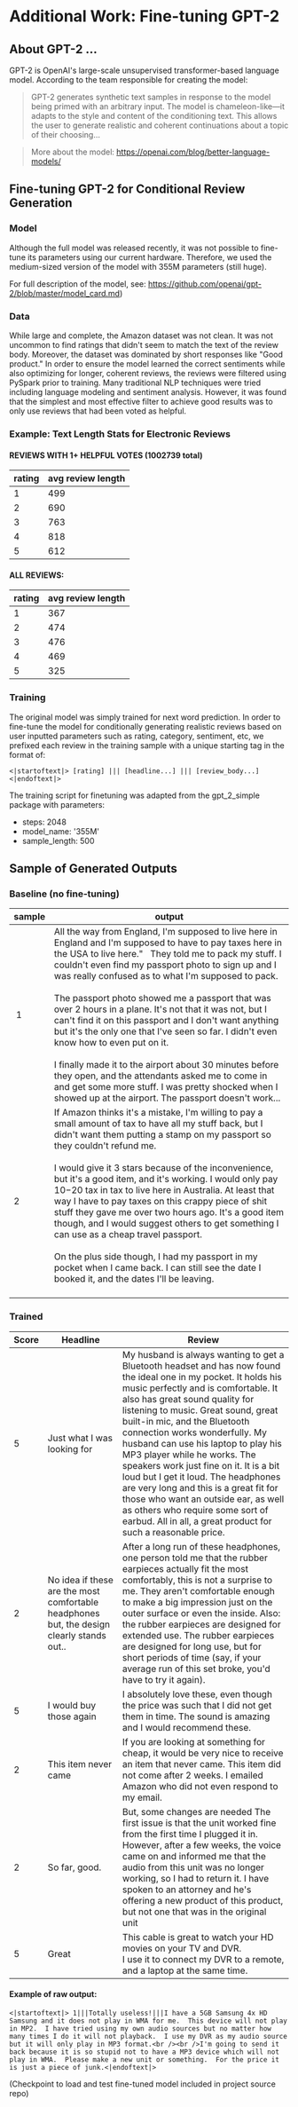 
# Additional Work: Fine-tuning GPT-2

## About GPT-2 ...
GPT-2 is OpenAI's large-scale unsupervised transformer-based language model. According to the team responsible for creating the model:



>GPT-2 generates synthetic text samples in response to the model being primed with an arbitrary input. The model is chameleon-like—it adapts to the style and content of the conditioning text. This allows the user to generate realistic and coherent continuations about a topic of their choosing...

>More about the model:
https://openai.com/blog/better-language-models/

## Fine-tuning GPT-2 for Conditional Review Generation

### Model
Although the full model was released recently, it was not possible to fine-tune its parameters using our current hardware. Therefore, we used the medium-sized version of the model with 355M parameters (still huge).

For full description of the model, see: https://github.com/openai/gpt-2/blob/master/model_card.md)

### Data
While large and complete, the Amazon dataset was not clean. It was not uncommon to find ratings that didn't seem to match the text of the review body. Moreover, the dataset was dominated by short responses like "Good product." In order to ensure the model learned the correct sentiments while also optimizing for longer, coherent reviews, the reviews were filtered using PySpark prior to training. Many traditional NLP techniques were tried including language modeling and sentiment analysis. However, it was found that the simplest and most effective filter to achieve good results was to only use reviews that had been voted as helpful.

### Example: Text Length Stats for Electronic Reviews

#### REVIEWS WITH 1+ HELPFUL VOTES (1002739 total)

 rating | avg review length
 ------------| ----------                  
 1     | 499
 2 | 690
 3 | 763
 4 | 818
 5 | 612


#### ALL REVIEWS:

rating | avg review length
------------| ----------                  
1 | 367
2 | 474
3 | 476
4 | 469
5 | 325

### Training
The original model was simply trained for next word prediction. In order to fine-tune the model for conditionally generating realistic reviews based on user inputted parameters such as rating, category, sentiment, etc, we prefixed each review in the training sample with a unique starting tag in the format of:

```<|startoftext|> [rating] ||| [headline...] ||| [review_body...] <|endoftext|>  ```

The training script for finetuning was adapted from the gpt_2_simple package with parameters:
* steps: 2048
* model_name: '355M'
* sample_length: 500

## Sample of Generated Outputs
### Baseline (no fine-tuning)

sample | output
-------|--------
 1 | All the way from England, I'm supposed to live here in England and I'm supposed to have to pay taxes here in the USA to live here."               They told me to pack my stuff.    I couldn't even find my passport photo to sign up and I was really confused as to what I'm supposed to pack.<br /><br />The passport photo showed me a passport that was over 2 hours in a plane. It's not that it was not, but I can't find it on this passport and I don't want anything but it's the only one that I've seen so far. I didn't even know how to even put on it.<br /><br />I finally made it to the airport about 30 minutes before they open, and the attendants asked me to come in and get some more stuff.       I was pretty shocked when I showed up at the airport.     The passport doesn't work...
2 | If Amazon thinks it's a mistake, I'm willing to pay a small amount of tax to have all my stuff back, but I didn't want them putting a stamp on my passport so they couldn't refund me. <br /> <br /> I would give it 3 stars because of the inconvenience, but it's a good item, and it's working. I would only pay $10-$20 tax in tax to live here in Australia. At least that way I have to pay taxes on this crappy piece of shit stuff they gave me over two hours ago. It's a good item though, and I would suggest others to get something I can use as a cheap travel passport.<br /><br />On the plus side though, I had my passport in my pocket when I came back. I can still see the date I booked it, and the dates I'll be leaving.<br /><br />

### Trained
Score	|    Headline    |	Review
------| ---------------|---------------
5	| Just what I was looking for	| My husband is always wanting to get a Bluetooth headset and has now found the ideal one in my pocket. It holds his music perfectly and is comfortable. It also has great sound quality for listening to music. Great sound, great built-in mic, and the Bluetooth connection works wonderfully. My husband can use his laptop to play his MP3 player while he works. The speakers work just fine on it. It is a bit loud but I get it loud. The headphones are very long and this is a great fit for those who want an outside ear, as well as others who require some sort of earbud. All in all, a great product for such a reasonable price.
2 |	No idea if these are the most comfortable headphones but, the design clearly stands out..| 	After a long run of these headphones, one person told me that the rubber earpieces actually fit the most comfortably, this is not a surprise to me.  They aren't comfortable enough to make a big impression just on the outer surface or even the inside.  Also: the rubber earpieces are designed for extended use.  The rubber earpieces are designed for long use, but for short periods of time (say, if your average run of this set broke, you'd have to try it again).
5	| I would buy those again	| I absolutely love these, even though the price was such that I did not get them in time. The sound is amazing and I would recommend these.
2	| This item never came |	If you are looking at something for cheap, it would be very nice to receive an item that never came.  This item did not come after 2 weeks.  I emailed Amazon who did not even respond to my email.
2	| So far, good. | But, some changes are needed	The first issue is that the unit worked fine from the first time I plugged it in. However, after a few weeks, the voice came on and informed me that the audio from this unit was no longer working, so I had to return it. I have spoken to an attorney and he's offering a new product of this product, but not one that was in the original unit
5	| Great|	This cable is great to watch your HD movies on your TV and DVR.<br />I use it to connect my DVR to a remote, and a laptop at the same time.

#### Example of raw output:
``` <|startoftext|> 1|||Totally useless!|||I have a 5GB Samsung 4x HD Samsung and it does not play in WMA for me.  This device will not play in MP2.  I have tried using my own audio sources but no matter how many times I do it will not playback.  I use my DVR as my audio source but it will only play in MP3 format.<br /><br />I'm going to send it back because it is so stupid not to have a MP3 device which will not play in WMA.  Please make a new unit or something.  For the price it is just a piece of junk.<|endoftext|> ```


(Checkpoint to load and test fine-tuned model included in project source repo)
